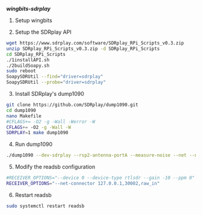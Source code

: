 ***wingbits-sdrplay***

1. Setup wingbits

2. Setup the SDRplay API
```bash
wget https://www.sdrplay.com/software/SDRplay_RPi_Scripts_v0.3.zip
unzip SDRplay_RPi_Scripts_v0.3.zip -d SDRplay_RPi_Scripts
cd SDRplay_RPi_Scripts
./1installAPI.sh
./2buildSoapy.sh
sudo reboot
SoapySDRUtil --find="driver=sdrplay"
SoapySDRUtil --probe="driver=sdrplay"
```

3. Install SDRplay's dump1090
```bash
git clone https://github.com/SDRplay/dump1090.git
cd dump1090
nano Makefile
#CFLAGS+= -O2 -g -Wall -Werror -W
CFLAGS+= -O2 -g -Wall -W
SDRPLAY=1 make dump1090
```

4. Run dump1090
```bash
./dump1090 --dev-sdrplay --rsp2-antenna-portA --measure-noise --net --net-ro-port 30002 --quiet &
```

5. Modify the readsb configuration
```bash
#RECEIVER_OPTIONS="--device 0 --device-type rtlsdr --gain -10 --ppm 0"
RECEIVER_OPTIONS="--net-connector 127.0.0.1,30002,raw_in"
```
6. Restart readsb
```bash
sudo systemctl restart readsb
```


